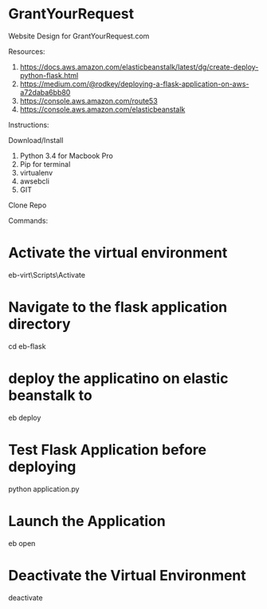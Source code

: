# GrantYourRequest
Website Design for GrantYourRequest.com

Resources:
1) https://docs.aws.amazon.com/elasticbeanstalk/latest/dg/create-deploy-python-flask.html
2) https://medium.com/@rodkey/deploying-a-flask-application-on-aws-a72daba6bb80
3) https://console.aws.amazon.com/route53
4) https://console.aws.amazon.com/elasticbeanstalk

Instructions:

Download/Install
1) Python 3.4 for Macbook Pro
2) Pip for terminal
3) virtualenv
4) awsebcli
5) GIT

Clone Repo

Commands:

# Activate the virtual environment
eb-virt\Scripts\Activate

# Navigate to the flask application directory
cd eb-flask

# deploy the applicatino on elastic beanstalk to 
eb deploy

# Test Flask Application before deploying
python application.py

# Launch the Application
eb open 

# Deactivate the Virtual Environment
deactivate